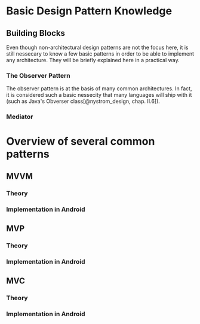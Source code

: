 
# Basic Design Pattern Knowledge

## Building Blocks

Even though non-architectural design patterns are not the focus here, it is still nessecary to know a few basic patterns in order to be able to implement any architecture.
They will be briefly explained here in a practical way.

### The Observer Pattern

The observer pattern is at the basis of many common architectures. In fact, it is considered such a basic nessecity that many languages
will ship with it (such as Java's Obverser class[@nystrom_design, chap. II.6]).

### Mediator


# Overview of several common patterns

## MVVM

### Theory

### Implementation in Android

## MVP

### Theory

### Implementation in Android

## MVC

### Theory

### Implementation in Android

